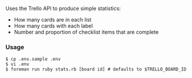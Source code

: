 Uses the Trello API to produce simple statistics:

* How many cards are in each list
* How many cards with each label
* Number and proportion of checklist items that are complete

### Usage

```
$ cp .env.sample .env
$ vi .env
$ foreman run ruby stats.rb [board id] # defaults to $TRELLO_BOARD_ID
```
